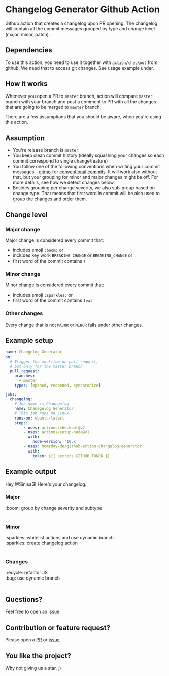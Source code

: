 # Changelog Generator Github Action

Github action that creates a changelog upon PR opening. The changelog will contain all the commit messages grouped by type and change level (major, minor, patch).

## Dependencies

To use this action, you need to use it together with `action/checkout` from github. 
We need that to access git changes. See usage example under.

## How it works

Whenever you open a PR to `master` branch, action will compare `master` branch with your branch and 
post a comment to PR with all the changes that are going to be merged to `master` branch.

There are a few assumptions that you should be aware, when you're using this action.

## Assumption

- You're release branch is `master`
- You keep clean commit history (ideally squashing your changes so each commit correspond to single change/feature)
- You follow one of the following conventions when writing your commit messages - [gitmoji](https://gitmoji.carloscuesta.me/) or [conventional commits](https://www.conventionalcommits.org/en/v1.0.0/#specification). It will work also without that, but your grouping for minor and major changes might be off. For more details, see how we detect changes below.
- Besides grouping per change severity, we also sub-group based on change type. That means that first word in commit will be also used to group the changes and order them.

## Change level

### Major change

Major change is considered every commit that: 
- includes emoji `:boom:` or
- includes key work `BREAKING CHANGE` or `BREAKING_CHANGE` or
- first word of the commit contains `!`

### Minor change

Minor change is considered every commit that: 
- includes emoji `:sparkles:` or
- first word of the commit contains `feat`

### Other changes

Every change that is not `MAJOR` or `MINOR` falls under other changes.


## Example setup

```yml
name: Changelog Generator
on:
  # Trigger the workflow on pull request,
  # but only for the master branch
  pull_request:
    branches:
      - master
    types: [opened, reopened, synchronize]

jobs:
  changelog:
    # Job name is Chanegelog
    name: Chanegelog Generator
    # This job runs on Linux
    runs-on: ubuntu-latest
    steps:
        - uses: actions/checkout@v2
        - uses: actions/setup-node@v1
          with:
            node-version: '10.x' 
        - uses: homeday-de/github-action-changelog-generator
          with:
            token: ${{ secrets.GITHUB_TOKEN }}
```

## Example output

<section>
    <p>
        Hey @SinisaG! Here's your changelog.
    </p>
    <h3>Major</h3>:boom: group by change severity and subtype
    <br/><br/>
    <h3>Minor</h3>
    :sparkles: whitelist actions and use dynamic branch
    <br/>
    :sparkles: create changelog action
    <br/><br/>
    <h3>Changes</h3>
    :recycle: refactor JS
    <br/>
    :bug: use dynamic branch
    <br/><br/>
</section>


## Questions? 
Feel free to open an [issue](https://github.com/homeday-de/github-action-changelog-generator/issues). 

## Contribution or feature request? 
Please open a [PR](https://github.com/homeday-de/github-action-changelog-generator/pulls) or [issue](https://github.com/homeday-de/github-action-changelog-generator/issues).

## You like the project? 
Why not giving us a star. ;)